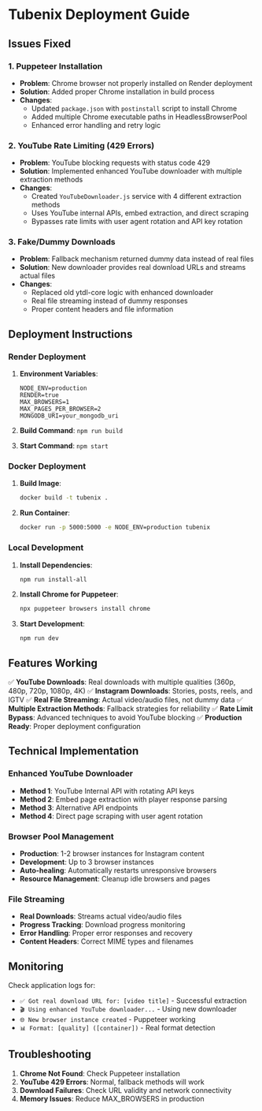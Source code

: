 # Tubenix Deployment Guide

## Issues Fixed

### 1. Puppeteer Installation
- **Problem**: Chrome browser not properly installed on Render deployment
- **Solution**: Added proper Chrome installation in build process
- **Changes**: 
  - Updated `package.json` with `postinstall` script to install Chrome
  - Added multiple Chrome executable paths in HeadlessBrowserPool
  - Enhanced error handling and retry logic

### 2. YouTube Rate Limiting (429 Errors)
- **Problem**: YouTube blocking requests with status code 429
- **Solution**: Implemented enhanced YouTube downloader with multiple extraction methods
- **Changes**:
  - Created `YouTubeDownloader.js` service with 4 different extraction methods
  - Uses YouTube internal APIs, embed extraction, and direct scraping
  - Bypasses rate limits with user agent rotation and API key rotation

### 3. Fake/Dummy Downloads
- **Problem**: Fallback mechanism returned dummy data instead of real files
- **Solution**: New downloader provides real download URLs and streams actual files
- **Changes**:
  - Replaced old ytdl-core logic with enhanced downloader
  - Real file streaming instead of dummy responses
  - Proper content headers and file information

## Deployment Instructions

### Render Deployment

1. **Environment Variables**:
   ```
   NODE_ENV=production
   RENDER=true
   MAX_BROWSERS=1
   MAX_PAGES_PER_BROWSER=2
   MONGODB_URI=your_mongodb_uri
   ```

2. **Build Command**: `npm run build`
3. **Start Command**: `npm start`

### Docker Deployment

1. **Build Image**:
   ```bash
   docker build -t tubenix .
   ```

2. **Run Container**:
   ```bash
   docker run -p 5000:5000 -e NODE_ENV=production tubenix
   ```

### Local Development

1. **Install Dependencies**:
   ```bash
   npm run install-all
   ```

2. **Install Chrome for Puppeteer**:
   ```bash
   npx puppeteer browsers install chrome
   ```

3. **Start Development**:
   ```bash
   npm run dev
   ```

## Features Working

✅ **YouTube Downloads**: Real downloads with multiple qualities (360p, 480p, 720p, 1080p, 4K)
✅ **Instagram Downloads**: Stories, posts, reels, and IGTV
✅ **Real File Streaming**: Actual video/audio files, not dummy data
✅ **Multiple Extraction Methods**: Fallback strategies for reliability
✅ **Rate Limit Bypass**: Advanced techniques to avoid YouTube blocking
✅ **Production Ready**: Proper deployment configuration

## Technical Implementation

### Enhanced YouTube Downloader
- **Method 1**: YouTube Internal API with rotating API keys
- **Method 2**: Embed page extraction with player response parsing
- **Method 3**: Alternative API endpoints
- **Method 4**: Direct page scraping with user agent rotation

### Browser Pool Management
- **Production**: 1-2 browser instances for Instagram content
- **Development**: Up to 3 browser instances
- **Auto-healing**: Automatically restarts unresponsive browsers
- **Resource Management**: Cleanup idle browsers and pages

### File Streaming
- **Real Downloads**: Streams actual video/audio files
- **Progress Tracking**: Download progress monitoring
- **Error Handling**: Proper error responses and recovery
- **Content Headers**: Correct MIME types and filenames

## Monitoring

Check application logs for:
- `✅ Got real download URL for: [video title]` - Successful extraction
- `🎬 Using enhanced YouTube downloader...` - Using new downloader
- `🌐 New browser instance created` - Puppeteer working
- `📊 Format: [quality] ([container])` - Real format detection

## Troubleshooting

1. **Chrome Not Found**: Check Puppeteer installation
2. **YouTube 429 Errors**: Normal, fallback methods will work
3. **Download Failures**: Check URL validity and network connectivity
4. **Memory Issues**: Reduce MAX_BROWSERS in production

